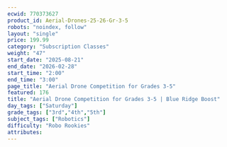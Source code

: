 ```yaml
---
ecwid: 770373627
product_id: Aerial-Drones-25-26-Gr-3-5
robots: "noindex, follow"
layout: "single"
price: 199.99
category: "Subscription Classes"
weight: "47"
start_date: "2025-08-21"
end_date: "2026-02-28"
start_time: "2:00"
end_time: "3:00"
page_title: "Aerial Drone Competition for Grades 3-5"
featured: 176
title: "Aerial Drone Competition for Grades 3-5 | Blue Ridge Boost"
day_tags: ["Saturday"]
grade_tags: ["3rd","4th","5th"]
subject_tags: ["Robotics"]
difficulty: "Robo Rookies"
attributes:
---
```

